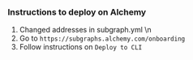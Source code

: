 ### Instructions to deploy on Alchemy

1. Changed addresses in subgraph.yml \n
2. Go to `https://subgraphs.alchemy.com/onboarding`
3. Follow instructions on `Deploy to CLI`
